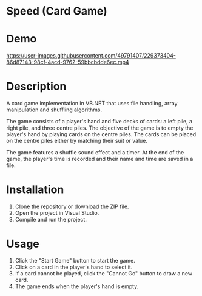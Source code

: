 # Speed (Card Game)

# Demo
https://user-images.githubusercontent.com/49791407/229373404-86d87143-98cf-4acd-9762-59bbcbdde6ec.mp4

# Description
A card game implementation in VB.NET that uses file handling, array manipulation and shuffling algorithms.

The game consists of a player's hand and five decks of cards: a left pile, a right pile, and three centre piles. The objective of the game is to empty the player's hand by playing cards on the centre piles. The cards can be placed on the centre piles either by matching their suit or value.

The game features a shuffle sound effect and a timer. At the end of the game, the player's time is recorded and their name and time are saved in a file.

# Installation
1. Clone the repository or download the ZIP file.
2. Open the project in Visual Studio.
3. Compile and run the project.

# Usage
1. Click the "Start Game" button to start the game.
2. Click on a card in the player's hand to select it.
4. If a card cannot be played, click the "Cannot Go" button to draw a new card.
5. The game ends when the player's hand is empty.

